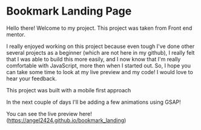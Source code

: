 # Bookmark Landing Page

Hello there! Welcome to my project. This project was taken from Front end mentor.

I really enjoyed working on this project because even tough I've done other several projects as a beginner (which are not here in my github), I really felt that I was able to build this more easily, and I now know that I'm really comfortable with JavaScript, more then when I started out. So, I hope you can take some time to look at my live preview and my code! I would love to hear your feedback.

This project was built with a mobile first approach

In the next couple of days I'll be adding a few animations using GSAP!

You can see the live preview here! (https://angel2424.github.io/bookmark_landing)
